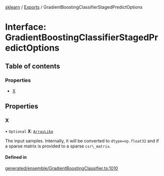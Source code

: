 [sklearn](../readme.md) / [Exports](../modules.md) / GradientBoostingClassifierStagedPredictOptions

# Interface: GradientBoostingClassifierStagedPredictOptions

## Table of contents

### Properties

- [X](GradientBoostingClassifierStagedPredictOptions.md#x)

## Properties

### X

• `Optional` **X**: [`ArrayLike`](../modules.md#arraylike)

The input samples. Internally, it will be converted to `dtype=np.float32` and if a sparse matrix is provided to a sparse `csr\_matrix`.

#### Defined in

[generated/ensemble/GradientBoostingClassifier.ts:1010](https://github.com/transitive-bullshit/scikit-learn-ts/blob/367336a/packages/sklearn/src/generated/ensemble/GradientBoostingClassifier.ts#L1010)
